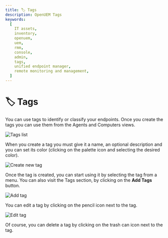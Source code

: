 ```yaml
---
title: 🏷 Tags
description: OpenUEM Tags
keywords:
  [
    IT assets,
    inventory,
    openuem,
    uem,
    rmm,
    console,
    admin,
    tags,
    unified endpoint manager,
    remote monitoring and management,
  ]
---
```


# 🏷 Tags

You can use tags to identify or classify your endpoints. Once you create the tags you can use them from the Agents and Computers views.

![Tags list](/img/console/tags_settings.png)

When you create a tag you must give it a name, an optional description and you can set its color (clicking on the palette icon and selecting the desired color).

![Create new tag](/img/console/create_new_tag.png)

Once the tag is created, you can start using it by selecting the tag from a menu. You can also visit the Tags section, by clicking on the **Add Tags** button.

![Add tag](/img/console/add_tag.png)

You can edit a tag by clicking on the pencil icon next to the tag.

![Edit tag](/img/console/edit_tag.png)

Of course, you can delete a tag by clicking on the trash can icon next to the tag.
